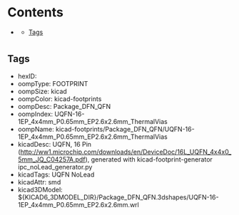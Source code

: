



Contents
========

* [](#)
	* [Tags](#tags)

# 

## Tags

- hexID: 
- oompType: FOOTPRINT
- oompSize: kicad
- oompColor: kicad-footprints
- oompDesc: Package_DFN_QFN
- oompIndex: UQFN-16-1EP_4x4mm_P0.65mm_EP2.6x2.6mm_ThermalVias
- oompName: kicad-footprints/Package_DFN_QFN/UQFN-16-1EP_4x4mm_P0.65mm_EP2.6x2.6mm_ThermalVias
- kicadDesc: UQFN, 16 Pin (http://ww1.microchip.com/downloads/en/DeviceDoc/16L_UQFN_4x4x0_5mm_JQ_C04257A.pdf), generated with kicad-footprint-generator ipc_noLead_generator.py
- kicadTags: UQFN NoLead
- kicadAttr: smd
- kicad3DModel: ${KICAD6_3DMODEL_DIR}/Package_DFN_QFN.3dshapes/UQFN-16-1EP_4x4mm_P0.65mm_EP2.6x2.6mm.wrl
